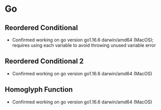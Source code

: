 # Go

## Reordered Conditional

- Confirmed working on go version go1.16.6 darwin/amd64 (MacOS); requires using each variable to avoid throwing unused variable error

## Reordered Conditional 2

- Confirmed working on go version go1.16.6 darwin/amd64 (MacOS)

## Homoglyph Function

- Confirmed working on go version go1.16.6 darwin/amd64 (MacOS)